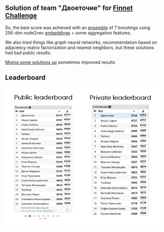 ## Solution of team "Двоеточие" for [Finnet Challenge](https://job.tochka.com/challenge)

So, the best score was achieved with an [ensemble](https://github.com/not-solemn-leader/finnet/blob/master/ensembling.ipynb) of 7 boostings using 256-dim node2vec [embeddings](https://github.com/not-solemn-leader/finnet/blob/master/embeddings.ipynb) + some aggregation features.

We also tried things like graph neural networks, recommendation based on adjacency matrix factorization and nearest neighbors, but these solutions had bad public results.

[Mixing some solutions up](https://github.com/not-solemn-leader/finnet/blob/master/bloodmixing.ipynb) sometimes improved results

## Leaderboard
![](https://github.com/not-solemn-leader/finnet/blob/master/Leaderboard.png?raw=true)
